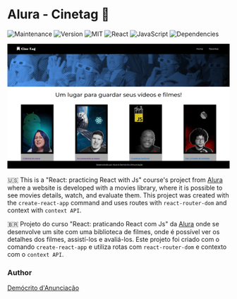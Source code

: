 # Alura - Cinetag :cinema:

![Maintenance](https://img.shields.io/badge/No%20maintenance%20intended-%23E60023.svg?style=for-the-badge)
![Version](https://img.shields.io/badge/v1.0.0-%23ffcd00.svg?style=for-the-badge)
![MIT](https://img.shields.io/badge/MIT-00C300?style=for-the-badge)
![React](https://img.shields.io/badge/react-%2320232a.svg?style=for-the-badge&logo=react&logoColor=%2361DAFB)
![JavaScript](https://img.shields.io/badge/javascript-%23323330.svg?style=for-the-badge&logo=javascript&logoColor=%23F7DF1E)
![Dependencies](https://img.shields.io/badge/Dependencies-5-%23FFE953.svg?style=for-the-badge)

![print da página home do cinetag](./public/assets/imagens/fachada_cinetag.png)

:us:
This is a "React: practicing React with Js" course's project from [Alura](https://alura.com.br) where a website is developed with a movies library, where it is possible to see movies details, watch, and evaluate them.
This project was created with the `create-react-app` command and uses routes with `react-router-dom` and context with `context API`.

:brazil:
Projeto do curso "React: praticando React com Js" da [Alura](https://alura.com.br) onde se desenvolve um site com uma biblioteca de filmes, onde é possível ver os detalhes dos filmes, assistí-los e avaliá-los.
Este projeto foi criado com o comando `create-react-app` e utiliza rotas com `react-router-dom` e contexto com o `context API`.

### Author
[Demócrito d'Anunciação](https://github.com/democrito88)